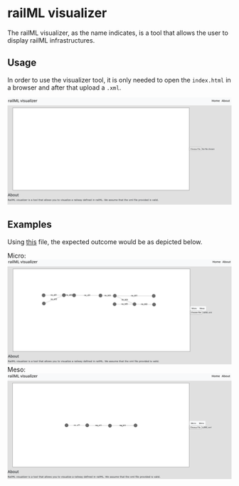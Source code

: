 # railML visualizer

The railML visualizer, as the name indicates, is a tool that allows the user to display railML infrastructures.

## Usage

In order to use the visualizer tool, it is only needed to open the `index.html` in a browser and after that upload a `.xml`.

![Image](demo/initialPage.png)

## Examples

Using [this](https://github.com/pedrordgs/RailML-Utilities/blob/master/examples/railML.xml) file, the expected outcome would be as depicted below.

Micro:
![Micro](demo/afterLoading.png)
Meso:
![Meso](demo/afterLoading2.png)
